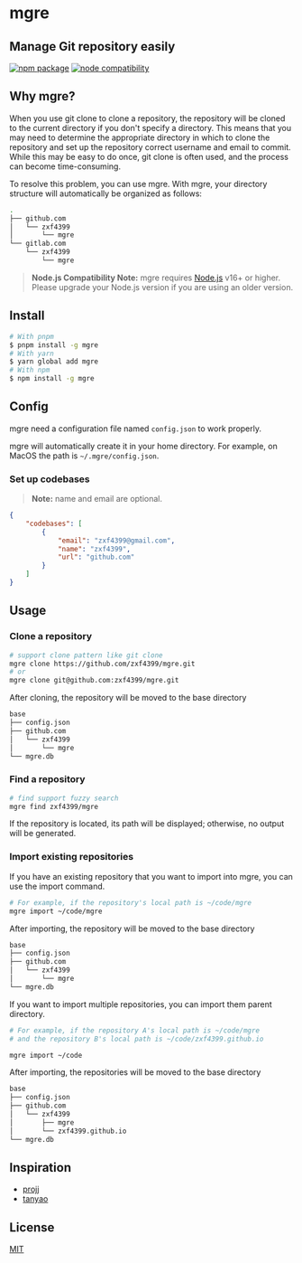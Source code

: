 # mgre

## Manage Git repository easily

<a href="https://npmjs.com/package/mgre"><img src="https://img.shields.io/npm/v/mgre.svg" alt="npm package"></a>
<a href="https://nodejs.org/en/about/releases/"><img src="https://img.shields.io/node/v/mgre.svg" alt="node compatibility"></a>

## Why mgre?

When you use git clone to clone a repository, the repository will be cloned to the current directory if you don't specify a directory. This means that you may need to determine the appropriate directory in which to clone the repository and set up the repository correct username and email to commit. While this may be easy to do once, git clone is often used, and the process can become time-consuming.

To resolve this problem, you can use mgre. With mgre, your directory structure will automatically be organized as follows:

```bash
.
├── github.com
│   └── zxf4399
│       └── mgre
└── gitlab.com
    └── zxf4399
        └── mgre
```

> **Node.js Compatibility Note:**
> mgre requires [Node.js](https://nodejs.org/) v16+ or higher. Please upgrade your Node.js version if you are using an older version.

## Install

```bash
# With pnpm
$ pnpm install -g mgre
# With yarn
$ yarn global add mgre
# With npm
$ npm install -g mgre
```

## Config

mgre need a configuration file named `config.json` to work properly.

mgre will automatically create it in your home directory. For example, on MacOS the path is `~/.mgre/config.json`.

### Set up codebases

> **Note:**
> name and email are optional.

```json
{
    "codebases": [
        {
            "email": "zxf4399@gmail.com",
            "name": "zxf4399",
            "url": "github.com"
        }
    ]
}
```

## Usage

### Clone a repository

```bash
# support clone pattern like git clone
mgre clone https://github.com/zxf4399/mgre.git
# or
mgre clone git@github.com:zxf4399/mgre.git
```

After cloning, the repository will be moved to the base directory

```bash
base
├── config.json
├── github.com
│   └── zxf4399
│       └── mgre
└── mgre.db
```

### Find a repository

```bash
# find support fuzzy search
mgre find zxf4399/mgre
```

If the repository is located, its path will be displayed; otherwise, no output will be generated.

### Import existing repositories

If you have an existing repository that you want to import into mgre, you can use the import command.

```bash
# For example, if the repository's local path is ~/code/mgre
mgre import ~/code/mgre
```

After importing, the repository will be moved to the base directory

```bash
base
├── config.json
├── github.com
│   └── zxf4399
│       └── mgre
└── mgre.db
```

If you want to import multiple repositories, you can import them parent directory.

```bash
# For example, if the repository A's local path is ~/code/mgre
# and the repository B's local path is ~/code/zxf4399.github.io

mgre import ~/code
```

After importing, the repositories will be moved to the base directory

```bash
base
├── config.json
├── github.com
│   └── zxf4399
│       ├── mgre
│       └── zxf4399.github.io
└── mgre.db

```

## Inspiration

-   [projj](https://github.com/popomore/projj)
-   [tanyao](https://github.com/xn-sakina/tanyao)

## License

[MIT](LICENSE)
